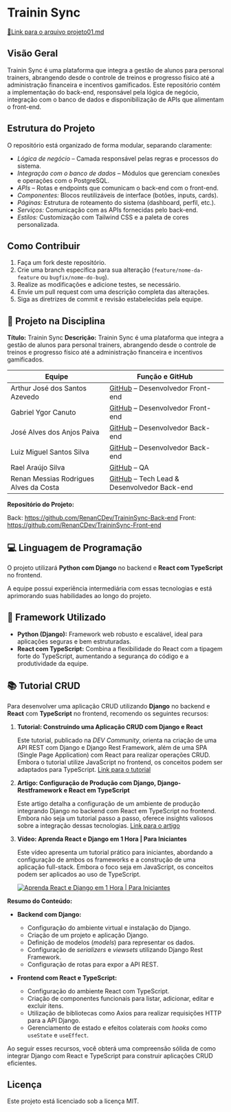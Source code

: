 # Trainin Sync

[📌Link para o arquivo projeto01.md](https://github.com/RenanCDev/TraininSync/blob/dev/traininSync-back/scripts/p01/projeto01.md)

## Visão Geral
Trainin Sync é uma plataforma que integra a gestão de alunos para personal trainers, abrangendo desde o controle de treinos e progresso físico até a administração financeira e incentivos gamificados. Este repositório contém a implementação do back-end, responsável pela lógica de negócio, integração com o banco de dados e disponibilização de APIs que alimentam o front-end.

## Estrutura do Projeto
O repositório está organizado de forma modular, separando claramente:
- *Lógica de negócio* – Camada responsável pelas regras e processos do sistema.
- *Integração com o banco de dados* – Módulos que gerenciam conexões e operações com o PostgreSQL.
- *APIs* – Rotas e endpoints que comunicam o back-end com o front-end.
- *Componentes:* Blocos reutilizáveis de interface (botões, inputs, cards).
- *Páginas:* Estrutura de roteamento do sistema (dashboard, perfil, etc.).
- *Serviços:* Comunicação com as APIs fornecidas pelo back-end.
- *Estilos:* Customização com Tailwind CSS e a paleta de cores personalizada.

## Como Contribuir
1. Faça um fork deste repositório.
2. Crie uma branch específica para sua alteração (`feature/nome-da-feature` ou `bugfix/nome-do-bug`).
3. Realize as modificações e adicione testes, se necessário.
4. Envie um pull request com uma descrição completa das alterações.
5. Siga as diretrizes de commit e revisão estabelecidas pela equipe.

## 📌 Projeto na Disciplina
**Título:** Trainin Sync
**Descrição:** Trainin Sync é uma plataforma que integra a gestão de alunos para personal trainers, abrangendo desde o controle de treinos e progresso físico até a administração financeira e incentivos gamificados.


| **Equipe**                              | **Função e GitHub**                                                        |
|-------------------------------------|--------------------------------------------------------------------------------|
| Arthur José dos Santos Azevedo      | [GitHub](https://github.com/arthurazvd) – Desenvolvedor Front-end              |
| Gabriel Ygor Canuto                 | [GitHub](https://github.com/gabrielygor) – Desenvolvedor Front-end             |
| José Alves dos Anjos Paiva          | [GitHub](https://github.com/josealvs) – Desenvolvedor Back-end                 |
| Luiz Miguel Santos Silva            | [GitHub](https://github.com/luizmiguel4444) – Desenvolvedor Back-end           |
| Rael Araújo Silva                   | [GitHub](https://github.com/raelaraujo0) – QA                                  |
| Renan Messias Rodrigues Alves da Costa | [GitHub](https://github.com/renancdev) – Tech Lead & Desenvolvedor Back-end |


**Repositório do Projeto:**

 Back: https://github.com/RenanCDev/TraininSync-Back-end
 Front: https://github.com/RenanCDev/TraininSync-Front-end

## 💻 Linguagem de Programação
O projeto utilizará **Python com Django** no backend e **React com TypeScript** no frontend.

A equipe possui experiência intermediária com essas tecnologias e está aprimorando suas habilidades ao longo do projeto.

## 🚀 Framework Utilizado
- **Python (Django):** Framework web robusto e escalável, ideal para aplicações seguras e bem estruturadas.
- **React com TypeScript:** Combina a flexibilidade do React com a tipagem forte do TypeScript, aumentando a segurança do código e a produtividade da equipe.

## 📚 Tutorial CRUD
Para desenvolver uma aplicação CRUD utilizando **Django** no backend e **React** com **TypeScript** no frontend, recomendo os seguintes recursos:

1. **Tutorial: Construindo uma Aplicação CRUD com Django e React**

   Este tutorial, publicado na *DEV Community*, orienta na criação de uma API REST com Django e Django Rest Framework, além de uma SPA (Single Page Application) com React para realizar operações CRUD. Embora o tutorial utilize JavaScript no frontend, os conceitos podem ser adaptados para TypeScript. [Link para o tutorial](https://dev.to/koladev/build-a-crud-application-using-django-and-react-5389)

2. **Artigo: Configuração de Produção com Django, Django-Restframework e React em TypeScript**

   Este artigo detalha a configuração de um ambiente de produção integrando Django no backend com React em TypeScript no frontend. Embora não seja um tutorial passo a passo, oferece insights valiosos sobre a integração dessas tecnologias. [Link para o artigo](https://medium.com/@Jangascodingplace/django-django-restframework-typescript-react-production-setup-7ac11de14969)

3. **Vídeo: Aprenda React e Django em 1 Hora | Para Iniciantes**

   Este vídeo apresenta um tutorial prático para iniciantes, abordando a configuração de ambos os frameworks e a construção de uma aplicação full-stack. Embora o foco seja em JavaScript, os conceitos podem ser aplicados ao uso de TypeScript.

   [![Aprenda React e Django em 1 Hora | Para Iniciantes](https://img.youtube.com/vi/xldTxXtNiuk/0.jpg)](https://www.youtube.com/watch?v=xldTxXtNiuk)

**Resumo do Conteúdo:**

- **Backend com Django:**
  - Configuração do ambiente virtual e instalação do Django.
  - Criação de um projeto e aplicação Django.
  - Definição de modelos (*models*) para representar os dados.
  - Configuração de *serializers* e *viewsets* utilizando Django Rest Framework.
  - Configuração de rotas para expor a API REST.

- **Frontend com React e TypeScript:**
  - Configuração do ambiente React com TypeScript.
  - Criação de componentes funcionais para listar, adicionar, editar e excluir itens.
  - Utilização de bibliotecas como Axios para realizar requisições HTTP para a API Django.
  - Gerenciamento de estado e efeitos colaterais com *hooks* como `useState` e `useEffect`.

Ao seguir esses recursos, você obterá uma compreensão sólida de como integrar Django com React e TypeScript para construir aplicações CRUD eficientes.

## Licença
Este projeto está licenciado sob a licença MIT.